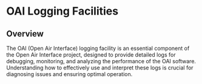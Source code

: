 # OAI Logging Facilities

## Overview
The OAI (Open Air Interface) logging facility is an essential component of the Open Air Interface project, designed to provide detailed logs for debugging, monitoring, and analyzing the performance of the OAI software. Understanding how to effectively use and interpret these logs is crucial for diagnosing issues and ensuring optimal operation.
